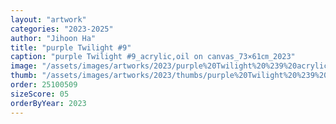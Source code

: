 ```yaml
---
layout: "artwork"
categories: "2023-2025"
author: "Jihoon Ha"
title: "purple Twilight #9"
caption: "purple Twilight #9_acrylic,oil on canvas_73×61㎝_2023"
image: "/assets/images/artworks/2023/purple%20Twilight%20%239%20acrylic%2Coil%20on%20canvas%2073x61cm%202023.jpg"
thumb: "/assets/images/artworks/2023/thumbs/purple%20Twilight%20%239%20acrylic%2Coil%20on%20canvas%2073x61cm%202023.jpg"
order: 25100509
sizeScore: 05
orderByYear: 2023
---
```

